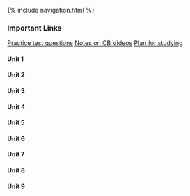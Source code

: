 {% include navigation.html %}

### Important Links
[Practice test questions](https://apcentral.collegeboard.org/courses/ap-computer-science-a/exam/past-exam-questions)
[Notes on CB Videos](https://docs.google.com/document/d/1EKNbZsHvQ8kusJU4IEqVrw9UcIpYzHaJNNrBwNbfsPo/edit?usp=sharing)
[Plan for studying](https://docs.google.com/document/d/1kZC8lV6chwsWiojjn97RJwg2PzJDCukfUQWWPNPf3HY/edit?usp=sharing)

#### Unit 1

#### Unit 2

#### Unit 3

#### Unit 4

#### Unit 5

#### Unit 6

#### Unit 7

#### Unit 8

#### Unit 9
